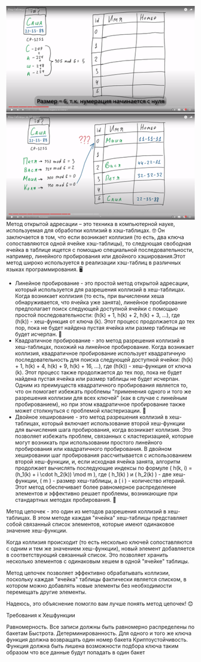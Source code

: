 ![img_11.png](img_11.png)
![img_12.png](img_12.png)
Метод открытой адресации – это техника в компьютерной науке, используемая для обработки коллизий в хэш-таблицах. 🤓 Он заключается в том, что если возникает коллизия (то есть, два ключа сопоставляются одной ячейке хэш-таблицы), то следующая свободная ячейка в таблице ищется с помощью специальной последовательности, например, линейного пробирования или двойного хэширования.Этот метод широко используется в реализации хэш-таблиц в различных языках программирования. 🖥️

- Линейное пробирование - это простой метод открытой адресации, который используется для разрешения коллизий в хеш-таблицах. Когда возникает коллизия (то есть, при вычислении хеша обнаруживается, что ячейка уже занята), линейное пробирование предполагает поиск следующей доступной ячейки с помощью простой последовательности: \(h(k) + 1, h(k) + 2, h(k) + 3, ...\), где \(h(k)\) - хеш-функция от ключа \(k\). Этот процесс продолжается до тех пор, пока не будет найдена пустая ячейка или размер таблицы не будет исчерпан. 🧐
- Квадратичное пробирование - это метод разрешения коллизий в хеш-таблицах, похожий на линейное пробирование. Когда возникает коллизия, квадратичное пробирование использует квадратичную последовательность для поиска следующей доступной ячейки: \(h(k) + 1, h(k) + 4, h(k) + 9, h(k) + 16, ...\), где \(h(k)\) - хеш-функция от ключа \(k\). Этот процесс также продолжается до тех пор, пока не будет найдена пустая ячейка или размер таблицы не будет исчерпан. Одним из преимуществ квадратичного пробирования является то, что он помогает избежать проблемы "применения одного и того же разрешения коллизии для всех ключей" (как в случае с линейным пробированием), но при этом квадратичное пробирование также может столкнуться с проблемой кластеризации. 🤔
- Двойное хеширование - это метод разрешения коллизий в хеш-таблицах, который включает использование второй хеш-функции для вычисления шага пробирования, когда возникает коллизия. Это позволяет избежать проблем, связанных с кластеризацией, которые могут возникать при использовании простого линейного пробирования или квадратичного пробирования.  В двойном хешировании шаг пробирования рассчитывается с использованием второй хеш-функции, и, если исходная ячейка занята, алгоритм продолжает вычислять последующие индексы по формуле \( h(k, i) = (h_1(k) + i \cdot h_2(k)) \mod m \), где \( h_1(k) \) и \( h_2(k) \) - две хеш-функции, \( m \) - размер хеш-таблицы, а \( i \) - количество итераий. Этот метод обеспечивает более равномерное распределение элементов и эффективно решает проблемы, возникающие при стандартных методах пробирования. 🎯


Метод цепочек - это один из методов разрешения коллизий в хеш-таблицах. В этом методе каждая "ячейка" хеш-таблицы представляет собой связанный список элементов, которые имеют одинаковое значение хеш-функции.

Когда коллизия происходит (то есть несколько ключей сопоставляются с одним и тем же значением хеш-функции), новый элемент добавляется в соответствующий связанный список. Это позволяет хранить несколько элементов с одинаковым хешем в одной "ячейке" таблицы.

Метод цепочек позволяет эффективно обрабатывать коллизии, поскольку каждая "ячейка" таблицы фактически является списком, в котором можно добавлять новые элементы без необходимости перемещать другие элементы.

Надеюсь, это объяснение помогло вам лучше понять метод цепочек! 😊

Требования к Хешфункции

Равномерность. Все записи должны быть равномерно распределены по бакетам
Быстрота.
Детерминированность. Для одного и того же ключа функция должна возвращать один номер бакета
Криптоустойчивость. Функция должна быть лишена возможности подбора ключа таким образом что все данные будут попадать в один бакет
